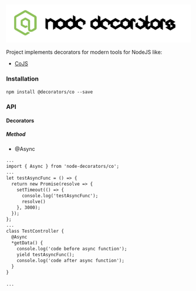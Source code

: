 ![Node Decorators](https://github.com/serhiisol/node-decorators/blob/master/decorators.png?raw=true)

Project implements decorators for modern tools for NodeJS like:
- [CoJS]

### Installation
```
npm install @decorators/co --save
```
### API
#### Decorators
##### Method
* @Async
```
...
import { Async } from 'node-decorators/co';
...
let testAsyncFunc = () => {
  return new Promise(resolve => {
    setTimeout(() => {
      console.log('testAsyncFunc');
      resolve()
    }, 3000);
  });
};
...
class TestController {
  @Async
  *getData() {
    console.log('code before async function');
    yield testAsyncFunc();
    console.log('code after async function');
  }
}

...
```




[CoJS]:https://github.com/tj/co
